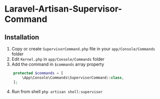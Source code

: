 # Laravel-Artisan-Supervisor-Command

## Installation

1. Copy or create `SupervisorCommand.php` file in your `app/Console/Commands` folder
2. Edit `Kernel.php` in `app/Console/Commands` folder
3. Add the command in `$commands` array property

```php
	protected $commands = [
		\App\Console\Commands\SupervisorCommand::class,
	];
```
4. Run from shell `php artisan shell:supervisor`
